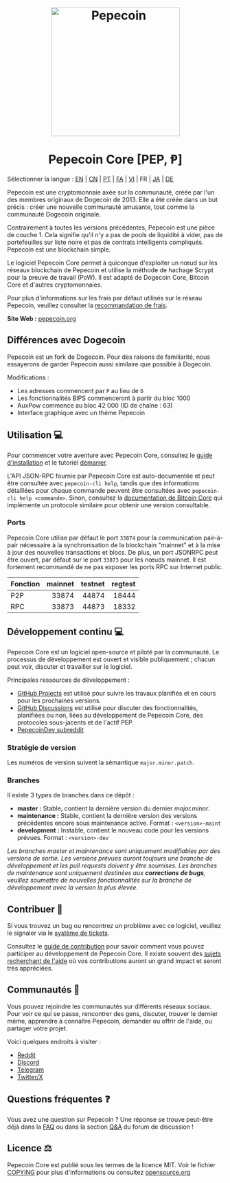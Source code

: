 <h1 align="center">
  <img src="https://i.imgur.com/DDkfI9i.png" alt="Pepecoin" width="300"/>
  <br/><br/>
  Pepecoin Core [PEP, Ᵽ]
</h1>

Sélectionner la langue : [EN](./README.md) | [CN](./README_zh_CN.md) | [PT](./README_pt_BR.md) | [FA](./README_fa_IR.md) | [VI](./README_vi_VN.md) | FR | [JA](./README_ja_JP.md) | [DE](./README_de_DE.md)

Pepecoin est une cryptomonnaie axée sur la communauté, créée par l'un des membres originaux de Dogecoin de 2013. Elle a été créée dans un but précis : créer une nouvelle communauté amusante, tout comme la communauté Dogecoin originale.

Contrairement à toutes les versions précédentes, Pepecoin est une pièce de couche 1. Cela signifie qu'il n'y a pas de pools de liquidité à vider, pas de portefeuilles sur liste noire et pas de contrats intelligents compliqués. Pepecoin est une blockchain simple.

Le logiciel Pepecoin Core permet à quiconque d'exploiter un nœud sur les réseaux blockchain de Pepecoin et utilise la méthode de hachage Scrypt pour la preuve de travail (PoW). Il est adapté de Dogecoin Core, Bitcoin Core et d'autres cryptomonnaies.

Pour plus d'informations sur les frais par défaut utilisés sur le réseau Pepecoin, veuillez consulter la [recommandation de frais](doc/fee-recommendation.md).

**Site Web :** [pepecoin.org](https://pepecoin.org)

## Différences avec Dogecoin

Pepecoin est un fork de Dogecoin. Pour des raisons de familiarité, nous essayerons de garder Pepecoin aussi similaire que possible à Dogecoin.

Modifications :

* Les adresses commencent par `P` au lieu de `D`
* Les fonctionnalités BIPS commenceront à partir du bloc 1000
* AuxPow commence au bloc 42 000 (ID de chaîne : 63)
* Interface graphique avec un thème Pepecoin

## Utilisation 💻

Pour commencer votre aventure avec Pepecoin Core, consultez le [guide d'installation](INSTALL.md) et le tutoriel [démarrer](doc/getting-started.md).

L'API JSON-RPC fournie par Pepecoin Core est auto-documentée et peut être consultée avec `pepecoin-cli help`, tandis que des informations détaillées pour chaque commande peuvent être consultées avec `pepecoin-cli help <commande>`. Sinon, consultez la [documentation de Bitcoin Core](https://developer.bitcoin.org/reference/rpc/) qui implémente un protocole similaire pour obtenir une version consultable.

### Ports

Pepecoin Core utilise par défaut le port `33874` pour la communication pair-à-pair nécessaire à la synchronisation de la blockchain "mainnet" et à la mise à jour des nouvelles transactions et blocs. De plus, un port JSONRPC peut être ouvert, par défaut sur le port `33873` pour les nœuds mainnet. Il est fortement recommandé de ne pas exposer les ports RPC sur Internet public.

| Fonction  | mainnet | testnet | regtest |
| :-------- | ------: | ------: | ------: |
| P2P       |   33874 |   44874 |   18444 |
| RPC       |   33873 |   44873 |   18332 |

## Développement continu 💻

Pepecoin Core est un logiciel open-source et piloté par la communauté. Le processus de développement est ouvert et visible publiquement ; chacun peut voir, discuter et travailler sur le logiciel.

Principales ressources de développement :

* [GitHub Projects](https://github.com/pepecoinppc/pepecoin/projects) est utilisé pour suivre les travaux planifiés et en cours pour les prochaines versions.
* [GitHub Discussions](https://github.com/pepecoinppc/pepecoin/discussions) est utilisé pour discuter des fonctionnalités, planifiées ou non, liées au développement de Pepecoin Core, des protocoles sous-jacents et de l'actif PEP.
* [PepecoinDev subreddit](https://www.reddit.com/r/pepecoindev)

### Stratégie de version
Les numéros de version suivent la sémantique ```major.minor.patch```.

### Branches
Il existe 3 types de branches dans ce dépôt :

- **master :** Stable, contient la dernière version du dernier *major.minor*.
- **maintenance :** Stable, contient la dernière version des versions précédentes encore sous maintenance active. Format : ```<version>-maint```
- **development :** Instable, contient le nouveau code pour les versions prévues. Format : ```<version>-dev```

*Les branches master et maintenance sont uniquement modifiables par des versions de sortie. Les versions prévues auront toujours une branche de développement et les pull requests doivent y être soumises. Les branches de maintenance sont uniquement destinées aux **corrections de bugs**, veuillez soumettre de nouvelles fonctionnalités sur la branche de développement avec la version la plus élevée.*

## Contribuer 🤝

Si vous trouvez un bug ou rencontrez un problème avec ce logiciel, veuillez le signaler via le [système de tickets](https://github.com/pepecoinppc/pepecoin/issues/new?assignees=&labels=bug&template=bug_report.md&title=%5Bbug%5D+).

Consultez le [guide de contribution](CONTRIBUTING.md) pour savoir comment vous pouvez participer au développement de Pepecoin Core. Il existe souvent des [sujets recherchant de l'aide](https://github.com/pepecoinppc/pepecoin/labels/help%20wanted) où vos contributions auront un grand impact et seront très appréciées.

## Communautés 🐸

Vous pouvez rejoindre les communautés sur différents réseaux sociaux. Pour voir ce qui se passe, rencontrer des gens, discuter, trouver le dernier mème, apprendre à connaître Pepecoin, demander ou offrir de l'aide, ou partager votre projet.

Voici quelques endroits à visiter :

* [Reddit](https://www.reddit.com/r/pepecoin)
* [Discord](https://pepecoin.org/discord)
* [Telegram](https://t.me/PepecoinGroup)
* [Twitter/X](https://twitter.com/PepecoinNetwork)

## Questions fréquentes ❓

Vous avez une question sur Pepecoin ? Une réponse se trouve peut-être déjà dans la [FAQ](doc/FAQ.md) ou dans la section [Q&A](https://github.com/pepecoinppc/pepecoin/discussions/categories/q-a) du forum de discussion !

## Licence ⚖️
Pepecoin Core est publié sous les termes de la licence MIT. Voir le fichier [COPYING](COPYING) pour plus d'informations ou consultez [opensource.org](https://opensource.org/licenses/MIT)
